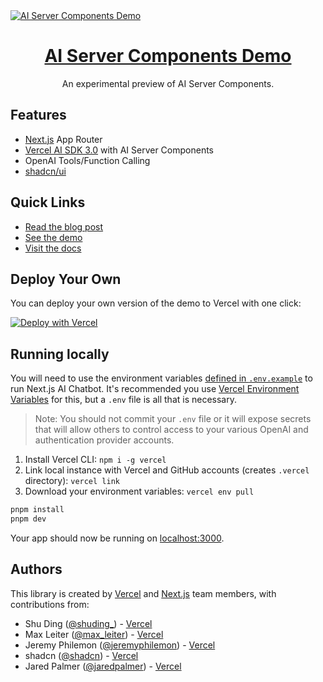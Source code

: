 <a href="https://sdk.vercel.ai/rsc-demo">
  <img alt="AI Server Components Demo" src="https://github.com/vercel/ai/assets/4060187/7a35550b-f3ad-41d3-afd4-c044b344d433">
  <h1 align="center">AI Server Components Demo</h1>
</a>

<p align="center">
  An experimental preview of AI Server Components. 
</p>

## Features

- [Next.js](https://nextjs.org) App Router
- [Vercel AI SDK 3.0](https://sdk.vercel.ai/docs) with AI Server Components
- OpenAI Tools/Function Calling
- [shadcn/ui](https://ui.shadcn.com)

## Quick Links

- [Read the blog post](https://vercel.com/blog/ai-server-components-a-new-rendering-model-for-ai-native-web-applications)
- [See the demo](https://sdk.vercel.ai/demo)
- [Visit the docs](https://sdk.vercel.ai/docs/concepts/ai-rsc)

## Deploy Your Own

You can deploy your own version of the demo to Vercel with one click:

[![Deploy with Vercel](https://vercel.com/button)](https://vercel.com/new/clone?repository-url=https%3A%2F%2Fgithub.com%2Fvercel%2Fai%2Fblob%2Fmain%2Fexamples%2Fnext-ai-rsc&env=OPENAI_API_KEY&envDescription=OpenAI%20API%20Key&envLink=https%3A%2F%2Fplatform.openai.com%2Fapi-keys)

## Running locally

You will need to use the environment variables [defined in `.env.example`](.env.example) to run Next.js AI Chatbot. It's recommended you use [Vercel Environment Variables](https://vercel.com/docs/projects/environment-variables) for this, but a `.env` file is all that is necessary.

> Note: You should not commit your `.env` file or it will expose secrets that will allow others to control access to your various OpenAI and authentication provider accounts.

1. Install Vercel CLI: `npm i -g vercel`
2. Link local instance with Vercel and GitHub accounts (creates `.vercel` directory): `vercel link`
3. Download your environment variables: `vercel env pull`

```bash
pnpm install
pnpm dev
```

Your app should now be running on [localhost:3000](http://localhost:3000/).

## Authors

This library is created by [Vercel](https://vercel.com) and [Next.js](https://nextjs.org) team members, with contributions from:

- Shu Ding ([@shuding\_](https://twitter.com/shuding_)) - [Vercel](https://vercel.com)
- Max Leiter ([@max_leiter](https://twitter.com/max_leiter)) - [Vercel](https://vercel.com)
- Jeremy Philemon ([@jeremyphilemon](https://github.com/jeremyphilemon)) - [Vercel](https://vercel.com)
- shadcn ([@shadcn](https://twitter.com/shadcn)) - [Vercel](https://vercel.com)
- Jared Palmer ([@jaredpalmer](https://twitter.com/jaredpalmer)) - [Vercel](https://vercel.com)

